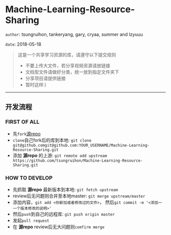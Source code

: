 # Machine-Learning-Resource-Sharing

`author`: tsungruihon, tankeryang, gary, cryaa, summer and lzyuuu

`date`: 2018-05-18

> 这是一个共享学习资源的库，请遵守以下提交规则
> * 不要上传大文件，若分享视频资源请放链接
> * 文档型文件请做好分类，统一放到指定文件夹下
> * 分享项目请提供链接
> * 暂时这样:)

---

## 开发流程
### FIRST OF ALL

* 先`fork`[源repo](https://github.com/tsungruihon/Machine-Learning-Resource-Sharing)
* `clone`自己fork后的库到本地: `git clone git@github.comgit@github.com:YOUR_USERNAME/Machine-Learning-Resource-Sharing.git`
* 添加 __源repo__ 的上游: `git remote add upstream https://github.com/tsungruihon/Machine-Learning-Resource-Sharing.git`

### HOW TO DEVELOP

* 先抓取 __源repo__ 最新版本到本地: `git fetch upstream`
* review后无问题则合并至本地master: `git merge upstream/master`
* 添加内容，`git add <你新加或者修改过的文件>`， 然后`git commit -m '<添加⼀一个版本修改的说明>'`
* 然后`push`到自己的远程库: `git push origin master`
* 发起`pull request`
* 在 __源repo__ review后无大问题则`comfirm merge`


